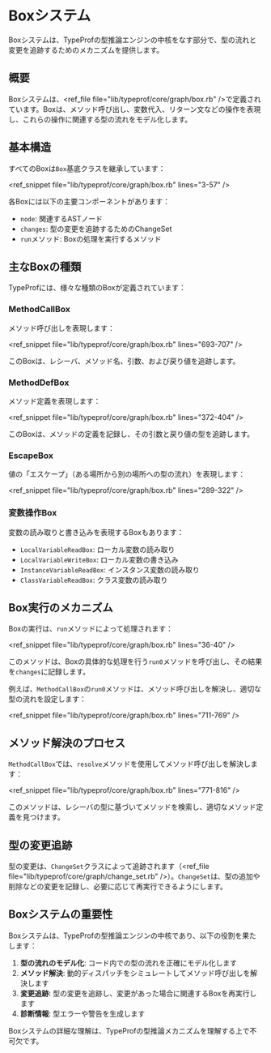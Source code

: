 # Boxシステム

Boxシステムは、TypeProfの型推論エンジンの中核をなす部分で、型の流れと変更を追跡するためのメカニズムを提供します。

## 概要

Boxシステムは、<ref_file file="lib/typeprof/core/graph/box.rb" />で定義されています。Boxは、メソッド呼び出し、変数代入、リターン文などの操作を表現し、これらの操作に関連する型の流れをモデル化します。

## 基本構造

すべてのBoxは`Box`基底クラスを継承しています：

<ref_snippet file="lib/typeprof/core/graph/box.rb" lines="3-57" />

各Boxには以下の主要コンポーネントがあります：
- `node`: 関連するASTノード
- `changes`: 型の変更を追跡するためのChangeSet
- `run`メソッド: Boxの処理を実行するメソッド

## 主なBoxの種類

TypeProfには、様々な種類のBoxが定義されています：

### MethodCallBox

メソッド呼び出しを表現します：

<ref_snippet file="lib/typeprof/core/graph/box.rb" lines="693-707" />

このBoxは、レシーバ、メソッド名、引数、および戻り値を追跡します。

### MethodDefBox

メソッド定義を表現します：

<ref_snippet file="lib/typeprof/core/graph/box.rb" lines="372-404" />

このBoxは、メソッドの定義を記録し、その引数と戻り値の型を追跡します。

### EscapeBox

値の「エスケープ」（ある場所から別の場所への型の流れ）を表現します：

<ref_snippet file="lib/typeprof/core/graph/box.rb" lines="289-322" />

### 変数操作Box

変数の読み取りと書き込みを表現するBoxもあります：
- `LocalVariableReadBox`: ローカル変数の読み取り
- `LocalVariableWriteBox`: ローカル変数の書き込み
- `InstanceVariableReadBox`: インスタンス変数の読み取り
- `ClassVariableReadBox`: クラス変数の読み取り

## Box実行のメカニズム

Boxの実行は、`run`メソッドによって処理されます：

<ref_snippet file="lib/typeprof/core/graph/box.rb" lines="36-40" />

このメソッドは、Boxの具体的な処理を行う`run0`メソッドを呼び出し、その結果を`changes`に記録します。

例えば、`MethodCallBox`の`run0`メソッドは、メソッド呼び出しを解決し、適切な型の流れを設定します：

<ref_snippet file="lib/typeprof/core/graph/box.rb" lines="711-769" />

## メソッド解決のプロセス

`MethodCallBox`では、`resolve`メソッドを使用してメソッド呼び出しを解決します：

<ref_snippet file="lib/typeprof/core/graph/box.rb" lines="771-816" />

このメソッドは、レシーバの型に基づいてメソッドを検索し、適切なメソッド定義を見つけます。

## 型の変更追跡

型の変更は、`ChangeSet`クラスによって追跡されます（<ref_file file="lib/typeprof/core/graph/change_set.rb" />）。`ChangeSet`は、型の追加や削除などの変更を記録し、必要に応じて再実行できるようにします。

## Boxシステムの重要性

Boxシステムは、TypeProfの型推論エンジンの中核であり、以下の役割を果たします：

1. **型の流れのモデル化**: コード内での型の流れを正確にモデル化します
2. **メソッド解決**: 動的ディスパッチをシミュレートしてメソッド呼び出しを解決します
3. **変更追跡**: 型の変更を追跡し、変更があった場合に関連するBoxを再実行します
4. **診断情報**: 型エラーや警告を生成します

Boxシステムの詳細な理解は、TypeProfの型推論メカニズムを理解する上で不可欠です。
